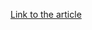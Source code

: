 [Link to the article](https://splunk.com/en_us/blog/security/threat-update-doublezero-destructor.html)

